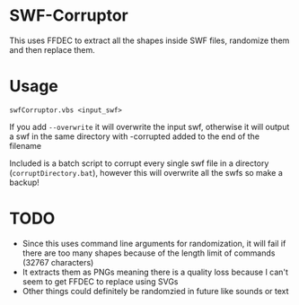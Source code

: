 # SWF-Corruptor
This uses FFDEC to extract all the shapes inside SWF files, randomize them and then replace them. 

# Usage
`swfCorruptor.vbs <input_swf>`

If you add `--overwrite` it will overwrite the input swf, otherwise it will output a swf in the same directory with -corrupted added to the end of the filename

Included is a batch script to corrupt every single swf file in a directory (`corruptDirectory.bat`), however this will overwrite all the swfs so make a backup!

# TODO
- Since this uses command line arguments for randomization, it will fail if there are too many shapes because of the length limit of commands (32767 characters)
- It extracts them as PNGs meaning there is a quality loss because I can't seem to get FFDEC to replace using SVGs
- Other things could definitely be randomzied in future like sounds or text
